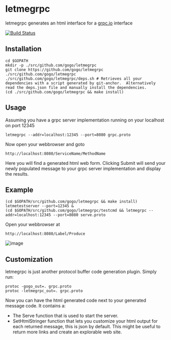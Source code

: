 # letmegrpc

letmegrpc generates an html interface for a [grpc.io](http://www.grpc.io/) interface

[![Build Status](https://drone.io/github.com/gogo/letmegrpc/status.png)](https://drone.io/github.com/gogo/letmegrpc/latest)

## Installation

    cd $GOPATH
    mkdir -p ./src/github.com/gogo/letmegrpc
    git clone https://github.com/gogo/letmegrpc ./src/github.com/gogo/letmegrpc
    ./src/github.com/gogo/letmegrpc/deps.sh # Retrieves all your dependencies with a script generated by git-anchor.  Alternatively read the deps.json file and manually install the dependencies.
    (cd ./src/github.com/gogo/letmegrpc && make install)

## Usage

Assuming you have a grpc server implementation running on your localhost on port 12345

    letmegrpc --addr=localhost:12345 --port=8080 grpc.proto

Now open your webbrowser and goto

    http://localhost:8080/ServiceName/MethodName

Here you will find a generated html web form.
Clicking Submit will send your newly populated message to your grpc server implementation and display the results.

## Example

    (cd $GOPATH/src/github.com/gogo/letmegrpc && make install)
    letmetestserver --port=12345 &
    (cd $GOPATH/src/github.com/gogo/letmegrpc/testcmd && letmegrpc --addr=localhost:12345 --port=8080 serve.proto

Open your webbrowser at

    http://localhost:8080/Label/Produce

![image](https://github.com/gogo/letmegrpc/blob/master/screenshot.png "ScreenShot")

## Customization

letmegrpc is just another protocol buffer code generation plugin.
Simply run:

    protoc -gogo_out=. grpc.proto
    protoc -letmegrpc_out=. grpc.proto

Now you can have the html generated code next to your generated message code.
It contains a:
  - The Serve function that is used to start the server.
  - SetHtmlStringer function that lets you customize your html output for each returned message, this is json by default.  This might be useful to return more links and create an explorable web site.


